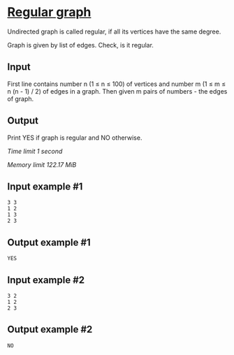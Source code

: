 # [Regular graph](https://www.e-olymp.com/en/problems/5076)

Undirected graph is called regular, if all its vertices have the same degree.

Graph is given by list of edges. Check, is it regular.

## Input

First line contains number n (1 ≤ n ≤ 100) of vertices and number m (1 ≤ m ≤ n (n - 1) / 2) of edges in a graph. Then given m pairs of numbers - the edges of graph.

## Output

Print YES if graph is regular and NO otherwise.

_Time limit 1 second_

_Memory limit 122.17 MiB_

## Input example #1
```
3 3
1 2
1 3
2 3
```

## Output example #1
```
YES
```

## Input example #2
```
3 2
1 2
2 3
```

## Output example #2
```
NO
```
